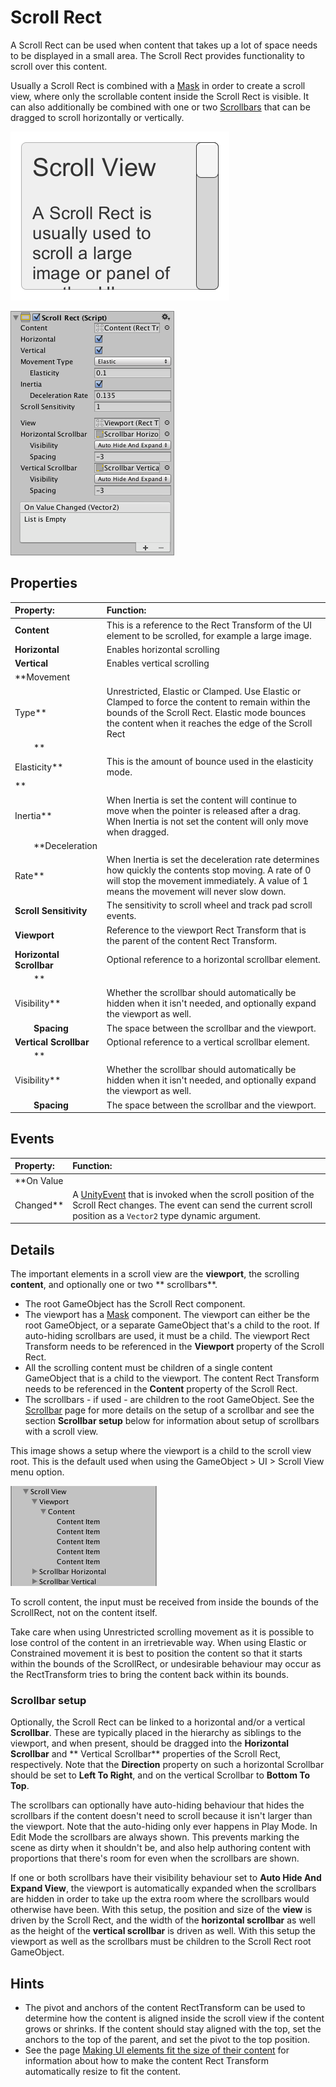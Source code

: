 # Scroll Rect

A Scroll Rect can be used when content that takes up a lot of space needs to be displayed in a small area. The Scroll
Rect provides functionality to scroll over this content.

Usually a Scroll Rect is combined with a [Mask](script-Mask.md) in order to create a scroll view, where only the
scrollable content inside the Scroll Rect is visible. It can also additionally be combined with one or
two [Scrollbars](script-Scrollbar.md) that can be dragged to scroll horizontally or vertically.

![A Scroll Rect.](images/UI_ScrollRectExample.png)

![](images/UI_ScrollRectInspector.png)

## Properties

|**Property:** |**Function:** |
|:---|:---|
|**Content** | This is a reference to the Rect Transform of the UI element to be scrolled, for example a large image.  |
|**Horizontal** | Enables horizontal scrolling  |
|**Vertical** | Enables vertical scrolling |
|**Movement
Type** |  Unrestricted, Elastic or Clamped. Use Elastic or Clamped to force the content to remain within the bounds of the Scroll Rect. Elastic mode bounces the content when it reaches the edge of the Scroll Rect|
|&#160;&#160;&#160;&#160;&#160;&#160;&#160;&#160;**
Elasticity** | This is the amount of bounce used in the elasticity mode. |
|**
Inertia** | When Inertia is set the content will continue to move when the pointer is released after a drag. When Inertia is not set the content will only move when dragged. |
|&#160;&#160;&#160;&#160;&#160;&#160;&#160;&#160;**Deceleration
Rate** | When Inertia is set the deceleration rate determines how quickly the contents stop moving. A rate of 0 will stop the movement immediately. A value of 1 means the movement will never slow down.|
|**Scroll Sensitivity** | The sensitivity to scroll wheel and track pad scroll events.|
|**Viewport** | Reference to the viewport Rect Transform that is the parent of the content Rect Transform. |
|**Horizontal Scrollbar** | Optional reference to a horizontal scrollbar element. |
|&#160;&#160;&#160;&#160;&#160;&#160;&#160;&#160;**
Visibility** | Whether the scrollbar should automatically be hidden when it isn't needed, and optionally expand the viewport as well. |
|&#160;&#160;&#160;&#160;&#160;&#160;&#160;&#160;**Spacing** | The space between the scrollbar and the viewport. |
|**Vertical Scrollbar** | Optional reference to a vertical scrollbar element. |
|&#160;&#160;&#160;&#160;&#160;&#160;&#160;&#160;**
Visibility** | Whether the scrollbar should automatically be hidden when it isn't needed, and optionally expand the viewport as well. |
|&#160;&#160;&#160;&#160;&#160;&#160;&#160;&#160;**Spacing** | The space between the scrollbar and the viewport. |

## Events

|**Property:** |**Function:** |
|:---|:---|
|**On Value
Changed** | A [UnityEvent](UnityEvents.md) that is invoked when the scroll position of the Scroll Rect changes. The event can send the current scroll position as a `Vector2` type dynamic argument. |

## Details

The important elements in a scroll view are the **viewport**, the scrolling **content**, and optionally one or two **
scrollbars**.

* The root GameObject has the Scroll Rect component.
* The viewport has a [Mask](script-Mask.md) component. The viewport can either be the root GameObject, or a separate
  GameObject that's a child to the root. If auto-hiding scrollbars are used, it must be a child. The viewport Rect
  Transform needs to be referenced in the **Viewport** property of the Scroll Rect.
* All the scrolling content must be children of a single content GameObject that is a child to the viewport. The content
  Rect Transform needs to be referenced in the **Content** property of the Scroll Rect.
* The scrollbars - if used - are children to the root GameObject. See the [Scrollbar](script-Scrollbar.md) page for more
  details on the setup of a scrollbar and see the section **Scrollbar setup** below for information about setup of
  scrollbars with a scroll view.

This image shows a setup where the viewport is a child to the scroll view root. This is the default used when using the
GameObject > UI > Scroll View menu option.

![](images/UI_ScrollRectHierarchy.png)

To scroll content, the input must be received from inside the bounds of the ScrollRect, not on the content itself.

Take care when using Unrestricted scrolling movement as it is possible to lose control of the content in an
irretrievable way. When using Elastic or Constrained movement it is best to position the content so that it starts
within the bounds of the ScrollRect, or undesirable behaviour may occur as the RectTransform tries to bring the content
back within its bounds.

### Scrollbar setup

Optionally, the Scroll Rect can be linked to a horizontal and/or a vertical **Scrollbar**. These are typically placed in
the hierarchy as siblings to the viewport, and when present, should be dragged into the **Horizontal Scrollbar** and **
Vertical Scrollbar** properties of the Scroll Rect, respectively. Note that the **Direction** property on such a
horizontal Scrollbar should be set to **Left To Right**, and on the vertical Scrollbar to **Bottom To Top**.

The scrollbars can optionally have auto-hiding behaviour that hides the scrollbars if the content doesn't need to scroll
because it isn't larger than the viewport. Note that the auto-hiding only ever happens in Play Mode. In Edit Mode the
scrollbars are always shown. This prevents marking the scene as dirty when it shouldn't be, and also help authoring
content with proportions that there's room for even when the scrollbars are shown.

If one or both scrollbars have their visibility behaviour set to **Auto Hide And Expand View**, the viewport is
automatically expanded when the scrollbars are hidden in order to take up the extra room where the scrollbars would
otherwise have been. With this setup, the position and size of the **view** is driven by the Scroll Rect, and the width
of the **horizontal scrollbar** as well as the height of the **vertical scrollbar** is driven as well. With this setup
the viewport as well as the scrollbars must be children to the Scroll Rect root GameObject.

## Hints

* The pivot and anchors of the content RectTransform can be used to determine how the content is aligned inside the
  scroll view if the content grows or shrinks. If the content should stay aligned with the top, set the anchors to the
  top of the parent, and set the pivot to the top position.
* See the page [Making UI elements fit the size of their content](HOWTO-UIFitContentSize.md) for information about how
  to make the content Rect Transform automatically resize to fit the content.
